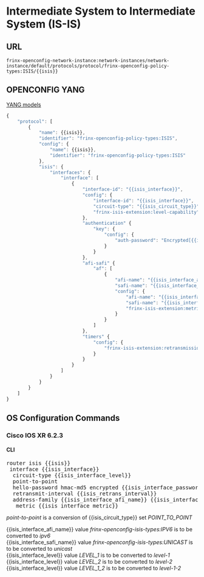 # Intermediate System to Intermediate System (IS-IS)

## URL

```
frinx-openconfig-network-instance:network-instances/network-instance/default/protocols/protocol/frinx-openconfig-policy-types:ISIS/{{isis}}
```

## OPENCONFIG YANG

[YANG models](https://github.com/FRINXio/openconfig/tree/master/isis/src/main/yang)

```javascript
{
    "protocol": [
        {
            "name": {{isis}},
            "identifier": "frinx-openconfig-policy-types:ISIS",
            "config": {
                "name": {{isis}},
                "identifier": "frinx-openconfig-policy-types:ISIS"
            },
            "isis": {
                "interfaces": {
                    "interface": [
                        {
                            "interface-id": "{{isis_interface}}",
                            "config": {
                                "interface-id": "{{isis_interface}}",
                                "circuit-type": "{{isis_circuit_type}}",
                                "frinx-isis-extension:level-capability": "{{isis_interface_level}}"
                            },
                            "authentication" {
                                "key": {
                                    "config": {
                                        "auth-password": "Encrypted[{{isis_interface_password}}]"
                                    }
                                }
                            },
                            "afi-safi" {
                                "af": [
                                    {
                                        "afi-name": "{{isis_interface_afi_name}}",
                                        "safi-name": "{{isis_interface_safi_name}}",
                                        "config": {
                                            "afi-name": "{{isis_interface_afi_name}}",
                                            "safi-name": "{{isis_interface_safi_name}}",
                                            "frinx-isis-extension:metric": {{isis_interface_metric}}
                                        }
                                    }
                                ]
                            },
                            "timers" {
                                "config": {
                                    "frinx-isis-extension:retransmission-interval": {{isis_retrans_interval}}
                                }
                            }
                        }
                    ]
                }
            }
        }
    ]
}
```

## OS Configuration Commands
### Cisco IOS XR 6.2.3

#### CLI

<pre>
router isis {{isis}}
 interface {{isis_interface}}
  circuit-type {{isis_interface_level}}
  point-to-point
  hello-password hmac-md5 encrypted {{isis_interface_password}}
  retransmit-interval {{isis_retrans_interval}}
  address-family {{isis_interface_afi_name}} {{isis_interface_safi_name}}
   metric {{isis_interface_metric}}
</pre>
*point-to-point* is a conversion of {{isis_circuit_type}} set *POINT_TO_POINT*  

{{isis_interface_afi_name}} value *frinx-openconfig-isis-types:IPV6* is to be converted to *ipv6*  
{{isis_interface_safi_name}} value *frinx-openconfig-isis-types:UNICAST* is to be converted to *unicast*  
{{isis_interface_level}} value *LEVEL_1* is to be converted to *level-1*  
{{isis_interface_level}} value *LEVEL_2* is to be converted to *level-2*  
{{isis_interface_level}} value *LEVEL_1_2* is to be converted to *level-1-2*  

